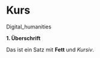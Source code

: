# Kurs
Digital_humanities
<p><strong>1.   Überschrift </strong></p>
Das ist ein Satz mit <strong>Fett</strong> und <em>Kursiv</em>.

